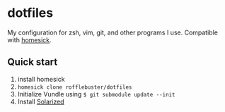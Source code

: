 dotfiles
========

My configuration for zsh, vim, git, and other programs I use. Compatible with [homesick](https://github.com/technicalpickles/homesick).

Quick start
-----------

1. install homesick
2. `homesick clone rofflebuster/dotfiles`
3. Initialize Vundle using `$ git submodule update --init` 
4. Install [Solarized](https://github.com/tomislav/osx-terminal.app-colors-solarized)
